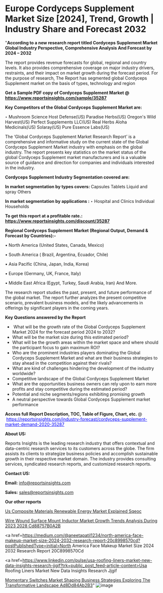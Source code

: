 # Europe Cordyceps Supplement Market Size [2024], Trend, Growth | Industry Share and Forecast 2032

"<strong>According to a new research report titled Cordyceps Supplement Market Global Industry Perspective, Comprehensive Analysis And Forecast by 2024 – 2032</strong>

The report provides revenue forecasts for global, regional and country levels. It also provides comprehensive coverage on major industry drivers, restraints, and their impact on market growth during the forecast period. For the purpose of research, The Report has segmented global Cordyceps Supplement market on the basis of types, technology and region

<strong>Get a Sample PDF copy of Cordyceps Supplement Market </strong><strong>@<a href=https://www.reportsinsights.com/sample/35287 style=color:#0000ff;> https://www.reportsinsights.com/sample/35287</a></strong></font>

<strong>Key Competitors of the Global Cordyceps Supplement Market are:</strong>

‣ Mushroom Science
Host Defense(US)
Paradise Herbs(US)
Oregon's Wild Harvest(US)
Perfect Supplements LLC(US)
Real Herbs
Aloha Medicinals)US)
Solaray(US)
Pure Essence Labs(US)

The ‘Global Cordyceps Supplement Market Research Report’ is a comprehensive and informative study on the current state of the Global Cordyceps Supplement Market industry with emphasis on the global industry. The report presents key statistics on the market status of the global Cordyceps Supplement market manufacturers and is a valuable source of guidance and direction for companies and individuals interested in the industry.

<strong>Cordyceps Supplement Industry Segmentation covered are:</strong>

<strong>In market segmentation by types covers: </strong> 
Capsules
Tablets
Liquid and spray
Others


<strong>In market segmentation by applications :</strong> 
‣ Hospital and Clinics
Individual Households

<strong>To get this report at a profitable rate.: <a href=https://www.reportsinsights.com/discount/35287 style=color:#0000ff;>https://www.reportsinsights.com/discount/35287</a></strong></font>

<strong>Regional Cordyceps Supplement Market (Regional Output, Demand &amp; Forecast by Countries):-</strong>

• North America (United States, Canada, Mexico)

• South America ( Brazil, Argentina, Ecuador, Chile)

• Asia Pacific (China, Japan, India, Korea)

• Europe (Germany, UK, France, Italy)

• Middle East Africa (Egypt, Turkey, Saudi Arabia, Iran) And More.

The research report studies the past, present, and future performance of the global market. The report further analyzes the present competitive scenario, prevalent business models, and the likely advancements in offerings by significant players in the coming years.

<strong>Key Questions answered by the Report</strong>
<ul>
  <li> What will be the growth rate of the Global Cordyceps Supplement Market 2024 for the forecast period 2024 to 2032?</li>
  <li>What will be the market size during this estimated period?</li>
  <li>What will be the growth areas within the market space and where should the participant focus to gain maximum ROI?</li>
  <li>Who are the prominent industries players dominating the Global Cordyceps Supplement Market and what are their business strategies to stay ahead in the competition against their rivals?</li>
  <li>What are kind of challenges hindering the development of the industry worldwide?</li>
  <li>Competitive landscape of the Global Cordyceps Supplement Market</li>
  <li>What are the opportunities business owners can rely upon to earn more profits and stay competitive during the estimated period?</li>
  <li>Potential and niche segments/regions exhibiting promising growth</li>
  <li>A neutral perspective towards Global Cordyceps Supplement market performance</li>
</ul>
<strong>Access full Report Description, TOC, Table of Figure, Chart, etc. </strong>@  <a href=https://reportsinsights.com/industry-forecast/cordyceps-supplement-market-demand-2020-35287 style=color:#0000ff;>https://reportsinsights.com/industry-forecast/cordyceps-supplement-market-demand-2020-35287</a></font>

<strong><strong>About US</strong>:</strong>

Reports Insights is the leading research industry that offers contextual and data-centric research services to its customers across the globe. The firm assists its clients to strategize business policies and accomplish sustainable growth in their respective market domain. The industry provides consulting services, syndicated research reports, and customized research reports.

<strong>Contact US:</strong>

<p class=""""><b>Email:</b> <a href=mailto:info@reportsinsights.com>info@reportsinsights.com</a></p>
<p class=""""><b>Sales:</b> <a href=mailto:sales@reportsinsights.com>sales@reportsinsights.com</a></p>

<strong>Our other reports</strong>

<a href=https://www.linkedin.com/pulse/us-composite-materials-renewable-energy-market-explained-sqeoc/>Us Composite Materials Renewable Energy Market Explained Sqeoc</a>

<a href=https://medium.com/@sakshideshmukh994/wire-wound-surface-mount-inductor-market-growth-trends-analysis-during-2023-2028-cd88757b0a2b>Wire Wound Surface Mount Inductor Market Growth Trends Analysis During 2023 2028 Cd88757B0A2B</a>

<a href=https://medium.com/@aneetapatil1234/north-america-face-makeup-market-size-2024-2032-research-report-20c8998570cd?postPublishedType=initial>North America Face Makeup Market Size 2024 2032 Research Report 20C8998570Cd</a>

<a href=https://www.linkedin.com/pulse/usa-roofing-liners-market-new-data-insights-research-jjgif?trk=public_post_feed-article-content>Usa Roofing Liners Market New Data Insights Research Jjgif</a>

<a href=https://medium.com/@sakshideshmukh994/momentary-switches-market-shaping-business-strategies-exploring-the-transformative-landscape-ad8dd84ab2b3>Momentary Switches Market Shaping Business Strategies Exploring The Transformative Landscape Ad8Dd84Ab2B3</a>"
![image](https://github.com/Reportsinsights123/RIgrowth/assets/158415881/c2e103ea-8d60-406c-a645-6cf32c050b24)
